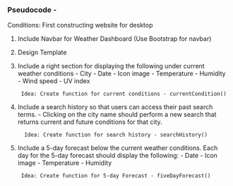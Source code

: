 ### Pseudocode - 

Conditions: First constructing website for desktop 

1.  Include Navbar for Weather Dashboard
        (Use Bootstrap for navbar)

2.  Design Template

3. Include a right section for displaying the following under current weather conditions 
        - City
        - Date 
        - Icon image
        - Temperature 
        - Humidity
        - Wind speed
        - UV index

        Idea: Create function for current conditions - currentCondition()

4. Include a search history so that users can access their past search terms.
        - Clicking on the city name should perform a new search that returns current and future conditions for that city.

         Idea: Create function for search history - searchHistory()

5. Include a 5-day forecast below the current weather conditions. Each day for the 5-day forecast should display the following:
        - Date
        - Icon image 
        - Temperature
        - Humidity

        Idea: Create function for 5-day Forecast - fiveDayForecast()

